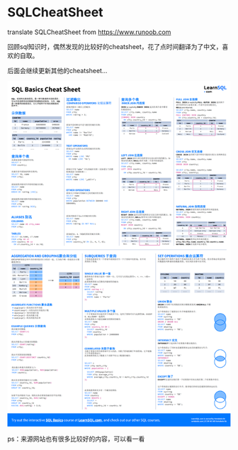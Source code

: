 # SQLCheatSheet
translate SQLCheatSheet from <https://www.runoob.com>

回顾sql知识时，偶然发现的比较好的cheatsheet，花了点时间翻译为了中文，喜欢的自取。

后面会继续更新其他的cheatsheet...

![alt 预览图片](/png/sql-basics-cheat-sheet-ledger(chinese).png)

ps：来源网站也有很多比较好的内容，可以看一看


